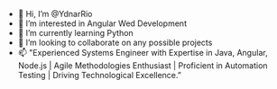 - 👋 Hi, I’m @YdnarRio
- 👀 I’m interested in Angular Wed Development
- 🌱 I’m currently learning Python
- 💞️ I’m looking to collaborate on any possible projects
- 📫 "Experienced Systems Engineer with Expertise in Java, Angular, Node.js | Agile Methodologies Enthusiast | Proficient in Automation Testing | Driving Technological Excellence.”

<!---
YdnarRio/YdnarRio is a ✨ special ✨ repository because its `README.md` (this file) appears on your GitHub profile.
You can click the Preview link to take a look at your changes.
--->
